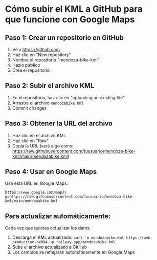 # Cómo subir el KML a GitHub para que funcione con Google Maps

## Paso 1: Crear un repositorio en GitHub
1. Ve a https://github.com
2. Haz clic en "New repository"
3. Nombra el repositorio "mendoza-bike-kml"
4. Hazlo público
5. Crea el repositorio

## Paso 2: Subir el archivo KML
1. En el repositorio, haz clic en "uploading an existing file"
2. Arrastra el archivo `mendozabike.kml`
3. Commit changes

## Paso 3: Obtener la URL del archivo
1. Haz clic en el archivo KML
2. Haz clic en "Raw"
3. Copia la URL (será algo como: https://raw.githubusercontent.com/tuusuario/mendoza-bike-kml/main/mendozabike.kml)

## Paso 4: Usar en Google Maps
Usa esta URL en Google Maps:
```
https://www.google.com/maps?q=https://raw.githubusercontent.com/tuusuario/mendoza-bike-kml/main/mendozabike.kml
```

## Para actualizar automáticamente:
Cada vez que quieras actualizar los datos:
1. Descarga el KML actualizado: `curl -o mendozabike.kml https://web-production-be984.up.railway.app/mendozabike.kml`
2. Sube el archivo actualizado a GitHub
3. Los cambios se reflejarán automáticamente en Google Maps
